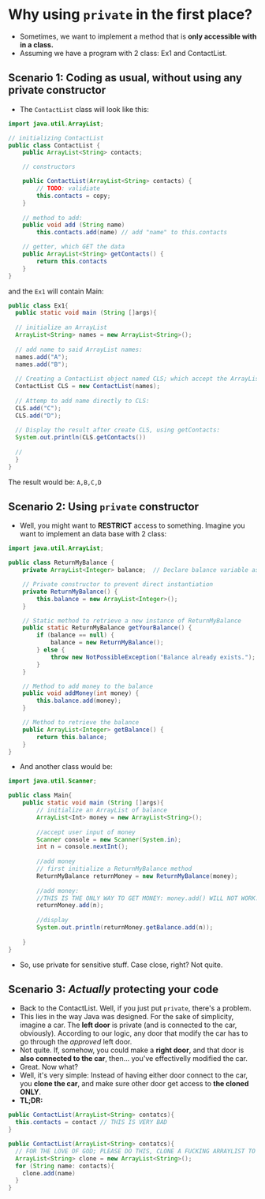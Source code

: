 # Why using `private` in the first place?
- Sometimes, we want to implement a method that is **only accessible with in a class.**
- Assuming we have a program with 2 class: Ex1 and ContactList.
## Scenario 1: Coding as usual, without using any private constructor
- The `ContactList` class will look like this:
```java
import java.util.ArrayList;

// initializing ContactList
public class ContactList {
    public ArrayList<String> contacts;

    // constructors

    public ContactList(ArrayList<String> contacts) {
        // TODO: validiate
        this.contacts = copy;
    }
    
    // method to add:
    public void add (String name)
        this.contacts.add(name) // add "name" to this.contacts

    // getter, which GET the data
    public ArrayList<String> getContacts() {
        return this.contacts
    }
}
```
and the `Ex1` will contain Main:
```java
public class Ex1{
  public static void main (String []args){
  
  // initialize an ArrayList
  ArrayList<String> names = new ArrayList<String>();
  
  // add name to said ArrayList names:
  names.add("A");
  names.add("B");
  
  // Creating a ContactList object named CLS; which accept the ArrayList names above
  ContactList CLS = new ContactList(names);
  
  // Attemp to add name directly to CLS:
  CLS.add("C");
  CLS.add("D");
  
  // Display the result after create CLS, using getContacts:
  System.out.println(CLS.getContacts())
  
  //
  }
}
```
The result would be:
`
A,B,C,D
`
## Scenario 2: Using `private` constructor
- Well, you might want to **RESTRICT** access to something. Imagine you want to implement an data base with 2 class:
```java
import java.util.ArrayList;

public class ReturnMyBalance {
    private ArrayList<Integer> balance;  // Declare balance variable as an instance field

    // Private constructor to prevent direct instantiation
    private ReturnMyBalance() {
        this.balance = new ArrayList<Integer>();
    }

    // Static method to retrieve a new instance of ReturnMyBalance
    public static ReturnMyBalance getYourBalance() {
        if (balance == null) {
            balance = new ReturnMyBalance();
        } else {
            throw new NotPossibleException("Balance already exists.");
        }
    }

    // Method to add money to the balance
    public void addMoney(int money) {
        this.balance.add(money);
    }

    // Method to retrieve the balance
    public ArrayList<Integer> getBalance() {
        return this.balance;
    }
}
```
- And another class would be:
```java
import java.util.Scanner;

public class Main{
    public static void main (String []args){
        // initialize an ArrayList of balance
        ArrayList<Int> money = new ArrayList<String>();
        
        //accept user input of money
        Scanner console = new Scanner(System.in);
        int n = console.nextInt();
        
        //add money
        // first initialize a ReturnMyBalance method
        ReturnMyBalance returnMoney = new ReturnMyBalance(money);
        
        //add money:
        //THIS IS THE ONLY WAY TO GET MONEY: money.add() WILL NOT WORK.
        returnMoney.add(n);
        
        //display
        System.out.println(returnMoney.getBalance.add(n));
        
    }
}
```
- So, use private for sensitive stuff. Case close, right? Not quite.

## Scenario 3: *Actually* protecting your code
- Back to the ContactList. Well, if you just put `private`, there's a problem.
- This lies in the way Java was designed. For the sake of simplicity, imagine a car. The **left door** is private (and is connected to the car, obviously). According to our logic, any door that modify the car has to go through the *approved* left door.
- Not quite. If, somehow, you could make a **right door**, and that door is **also connected to the car**, then... you've effectivelly modified the car. 
- Great. Now what?
- Well, it's very simple: Instead of having either door connect to the car, you **clone the car**, and make sure other door get access to **the cloned ONLY**.
- **TL;DR:** 
```java
public ContactList(ArrayList<String> contatcs){
  this.contacts = contact // THIS IS VERY BAD
}

public ContactList(ArrayList<String> contatcs){
  // FOR THE LOVE OF GOD; PLEASE DO THIS, CLONE A FUCKING ARRAYLIST TO MAKE SURE PRIVATE IS PRIVATE
  ArrayList<String> clone = new ArrayList<String>();
  for (String name: contacts){
    clone.add(name)
  }
}
